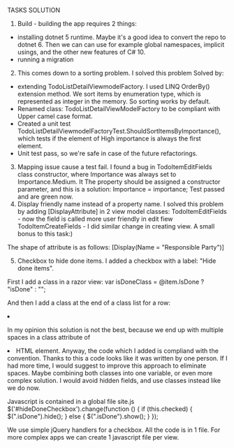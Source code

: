 TASKS SOLUTION

1. Build - building the app requires 2 things:
- installing dotnet 5 runtime. Maybe it's a good idea to convert the repo to dotnet 6. Then we can can use for example 
global namespaces, implicit usings, and the other new features of C# 10. 
- running a migration
2. This comes down to a sorting problem. I solved this problem Solved by:
- extending TodoListDetailViewmodelFactory. I used LINQ 
OrderBy() extension method. We sort items by enumeration type, which is represented as integer in the memory. So sorting works by default.
- Renamed class: TodoListDetailViewModelFactory to be compliant with Upper camel case format.
- Created a unit test TodoListDetailViewmodelFactoryTest.ShouldSortItemsByImportance(), which tests if the element of High importance is always the first element.
- Unit test pass, so we're safe in case of the future refactorings.
3. Mapping issue cause a test fail.
I found a bug in TodoItemEditFields class constructor, where Importance was always set to Importance.Medium.
It The property should be assigned a constructor parameter, and this is a solution: Importance = importance; Test passed and are green now.
4. Display friendly name instead of a property name.
I solved this problem by adding [DisplayAttribute] in 2 view model classes:
TodoItemEditFields - now the field is called more user friendly in edit fiew
TodoItemCreateFields - I did similar change in creating view. A small bonus to this task:)

The shape of attribute is as follows:
[Display(Name = "Responsible Party")]

5. Checkbox to hide done items. 
I added a checkbox with a label: "Hide done items".

First I add a class in a razor view:
var isDoneClass = @item.IsDone ? "isDone" : "";

And then I add a class at the end of a class list for a row:
<li class="list-group-item @contextualClass @isDoneClass">

In my opinion this solution is not the best, because we end up with multiple spaces in a class attribute of <li> HTML element.
Anyway, the code which I added is compliand with the convention. Thanks to this a code looks like it was written by one person.
If I had more time, I would suggest to improve this approach to eliminate spaces. Maybe combining both classes into one variable,
or even more complex solution. I would avoid hidden fields, and use classes instead like we do now.

Javascript is contained in a global file site.js
$('#hideDoneCheckbox').change(function () {
    if (this.checked) {
        $(".isDone").hide();
    } else {
        $(".isDone").show();
    }
});

We use simple jQuery handlers for a checkbox. All the code is in 1 file. 
For more complex apps we can create 1 javascript file per view.


